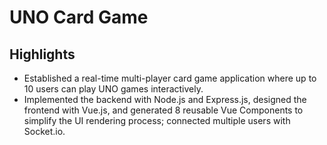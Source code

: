 # UNO Card Game

## Highlights

* Established a real-time multi-player card game application where up to 10 users can play UNO games interactively.
* Implemented the backend with Node.js and Express.js, designed the frontend with Vue.js, and generated 8 reusable Vue Components to simplify the UI rendering process; connected multiple users with Socket.io.






<!-- # Assignment 3: multiplayer card game

Remember: your app will not run if you do not have two terminals open, one for running the API server (`server/`) and one for the Vue UI (`ui/`).

1. Pull the latest examples repo and copy all the files in the `lecture11-card-game/` directory into your assignment directory. DO NOT COPY OVER THE `.git` DIRECTORY.
2. Create a `ui/src/components/AnimatedCard.vue` component to replace the `<pre>`-based rendering of individual cards. The component needs to use at least one prop and emit at least one event. The component needs to visually differentiate between the last played card vs. player cards, as well as show when a card is not legal to play *without* the user needing to click on it to try playing it. HINT: `import` a helper function from the `server/` directory to do this. 
3. Add an array parameter to the `game-state` event emitted by `server.ts` that includes a list of the players who have only 2 cards left in their hand or fewer.
4. Update `Game.vue` to use the information from step 3 to show which players have only 2 or fewer cards left in their hands. You are free to present this in any way you want.
5. Change the game logic on the server side to make kings "wild". In other words, you can always play a king regardless of the last card played. In addition to providing flexibility to the player playing the king, it also gives flexibility to the player that plays after the king, because any card of theirs will also match the king. 
6. Add 2 new socket.io event handlers to `server.ts` called `get-config` and `update-config` and add a new `interface Config` to `model.ts`. The purpose of this is so that the number of decks of cards and rank limit can be dynamically configured while the server is running. `update-config` should take a single `Config` parameter. In response to the two events, the server should send out two events, `get-config-reply` and `update-config-reply`, respectively. For `update-config-reply`, it should return a single `boolean` parameter that should be `false` if, by using `typeof`-based checks, the supplied `config` does not conform to the needed type or has extra fields. Finally, `update-config-reply` needs to be sent out after waiting 2 seconds after receiving `update-config`. Configuration changes only need to impact new games, not a game already in progress. There is also no need to load/save this configuration on disk. 
7. Add an additional Vue route, `/config`, that shows a page with a form for configuring the number of decks of cards and the rank limit. Create a form similar to that seen in Lecture 9's example, including the labels set up in a way to support accessibility. You'll need to add a `<b-overlay>` component around the form that depends on a reactive variable called `busy` that you set to `true` when the UI is waiting on a `-reply` event to come in via socket.io. (See https://bootstrap-vue.org/docs/components/overlay, though remember that the example code in the `<script>` section is not using `<script setup>` composition API style; define reactive variables using `ref()` as we have discussed in class.) Finally, use the `number` attribute on the `<b-form-input>` to automatically parse the string input into a `number`. Finally, load the configuration from the server when the page loads using `onMounted(() => { /* call to emit get-config goes here */ })`.
8. Record a video demo to share with the instructor/TAs/grader on Panopto. The video needs to include 2 complete games played end to end (have two web browsers positioned side by side), demonstrating the visual features from steps 2, 4, 5, and 7. In between the two games, use the configuration form to change the parameters to something obviously different, so that we can easily see that the configuration setting feature works. -->
